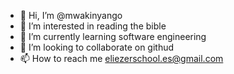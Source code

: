 - 👋 Hi, I’m @mwakinyango
- 👀 I’m interested in reading the bible
- 🌱 I’m currently learning  software engineering
- 💞️ I’m looking to collaborate on githud
- 📫 How to reach me eliezerschool.es@gmail.com

<!---
mwakinyango/mwakinyango is a ✨ special ✨ repository because its `README.md` (this file) appears on your GitHub profile.
You can click the Preview link to take a look at your changes.
--->
